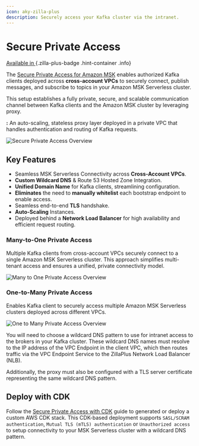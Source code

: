 ```yaml
---
icon: aky-zilla-plus
description: Securely access your Kafka cluster via the intranet.
---
```


# Secure Private Access

[Available in <ZillaPlus/>](https://www.aklivity.io/products/zilla-plus)
{.zilla-plus-badge .hint-container .info}

The [<ZillaPlus/> Secure Private Access for Amazon MSK](https://aws.amazon.com/marketplace/pp/prodview-jshnzslazfm44) enables authorized Kafka clients deployed across **cross-account VPCs** to securely connect, publish messages, and subscribe to topics in your Amazon MSK Serverless cluster.

This setup establishes a fully private, secure, and scalable communication channel between Kafka clients and the Amazon MSK cluster by leveraging **<ZillaPlus/>** proxy.

**<ZillaPlus/>:** An auto-scaling, stateless proxy layer deployed in a private VPC that handles authentication and routing of Kafka requests.

![Secure Private Access Overview](/secure_private_access.png)

## Key Features

- Seamless MSK Serverless Connectivity across **Cross-Account VPCs**.
- **Custom Wildcard DNS** & Route 53 Hosted Zone Integration.
- **Unified Domain Name** for Kafka clients, streamlining configuration.
- **Eliminates** the need to **manually whitelist** each bootstrap endpoint to enable access.
- Seamless end-to-end **TLS** handshake.
- **Auto-Scaling** <ZillaPlus/> Instances.
- Deployed behind a **Network Load Balancer** for high availability and efficient request routing.

### Many-to-One Private Access

Multiple Kafka clients from cross-account VPCs securely connect to a single Amazon MSK Serverless cluster. This approach simplifies multi-tenant access and ensures a unified, private connectivity model.

![Many to One Private Access Overview](/many_to_one.png)

### One-to-Many Private Access

Enables Kafka client to securely access multiple Amazon MSK Serverless clusters deployed across different VPCs.

![One to Many Private Access Overview](/one_to_many.png)

You will need to choose a wildcard DNS pattern to use for intranet access to the brokers in your Kafka cluster. These wildcard DNS names must resolve to the IP address of the VPC Endpoint in the client VPC, which then routes traffic via the VPC Endpoint Service to the ZillaPlus Network Load Balancer (NLB).

Additionally, the <ZillaPlus/> proxy must also be configured with a TLS server certificate representing the same wildcard DNS pattern.

## Deploy with CDK

Follow the [Secure Private Access with CDK](https://github.com/aklivity/zilla-plus-aws-templates/tree/main/amazon-msk/cdk/secure-private-access) guide to generated or deploy a custom AWS CDK stack. This CDK-based deployment supports `SASL/SCRAM authentication`, `Mutual TLS (mTLS) authentication` or `Unauthorized access` to setup connectivity to your MSK Serverless cluster with a wildcard DNS pattern.
